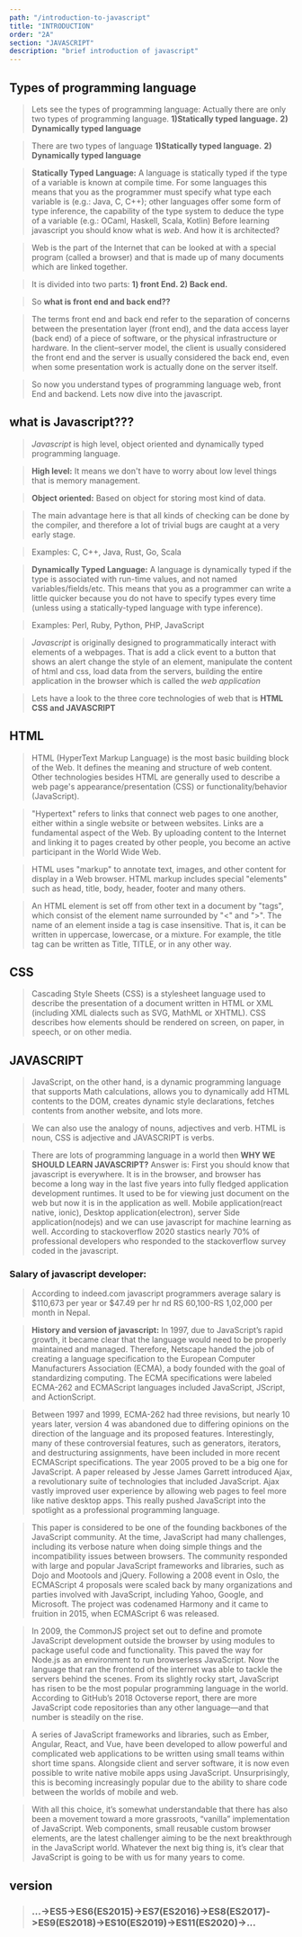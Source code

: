 ```yaml
---
path: "/introduction-to-javascript"
title: "INTRODUCTION"
order: "2A"
section: "JAVASCRIPT"
description: "brief introduction of javascript"
---
```

## Types of programming language
>Lets see the types of programming language: Actually there are only two types of programming language. **1)Statically typed language.** **2) Dynamically typed language**

>There are two types of language **1)Statically typed language.** **2) Dynamically typed language**

>**Statically Typed Language:** A language is statically typed if the type of a variable is known at compile time. For some languages this means that you as the programmer must specify what type each variable is (e.g.: Java, C, C++); other languages offer some form of type inference, the capability of the type system to deduce the type of a variable (e.g.: OCaml, Haskell, Scala, Kotlin)
Before learning javascript you should know what is *web*. And how it is architected?


>Web is the part of the Internet that can be looked at with a special program (called a browser) and that is made up of many documents which are linked together.

>It is divided into two parts: **1) front End.  2) Back end.**

>So **what is front end and back end??**

>The terms front end and back end refer to the separation of concerns between the presentation layer (front end), and the data access layer (back end) of a piece of software, or the physical infrastructure or hardware. In the client–server model, the client is usually considered the front end and the server is usually considered the back end, even when some presentation work is actually done on the server itself.



>So now you understand types of programming language web, front End and backend. Lets now dive into the javascript. 

  ## **what is Javascript???**

>*Javascript* is high level, object oriented and dynamically typed programming language.

>**High level:** It means we don't have to worry about low level things that is memory management.

>**Object oriented:** Based on object for storing most kind of data.



>The main advantage here is that all kinds of checking can be done by the compiler, and therefore a lot of trivial bugs are caught at a very early stage.

> Examples: C, C++, Java, Rust, Go, Scala

> **Dynamically Typed Language:** A language is dynamically typed if the type is associated with run-time values, and not named variables/fields/etc. This means that you as a programmer can write a little quicker because you do not have to specify types every time (unless using a statically-typed language with type inference).

>Examples: Perl, Ruby, Python, PHP, JavaScript

>*Javascript* is originally designed to programmatically interact with elements of a webpages.
>That is add a click event to a button that shows an alert change the style of an element, manipulate the content of html and css, load data from the servers, building the entire application in the browser which is called the *web application*

>Lets have a look to the three core technologies of web that is **HTML CSS and JAVASCRIPT**

## **HTML** 

>HTML (HyperText Markup Language) is the most basic building block of the Web. It defines the meaning and structure of web content. Other technologies besides HTML are generally used to describe a web page's appearance/presentation (CSS) or functionality/behavior (JavaScript).

>"Hypertext" refers to links that connect web pages to one another, either within a single website or between websites. Links are a fundamental aspect of the Web. By uploading content to the Internet and linking it to pages created by other people, you become an active participant in the World Wide Web.

>HTML uses "markup" to annotate text, images, and other content for display in a Web browser. HTML markup includes special "elements" such as head, title, body, header, footer and many others.

>An HTML element is set off from other text in a document by "tags", which consist of the element name surrounded by "<" and ">".  The name of an element inside a tag is case insensitive. That is, it can be written in uppercase, lowercase, or a mixture. For example, the title tag can be written as Title, TITLE, or in any other way.

## **CSS**
>Cascading Style Sheets (CSS) is a stylesheet language used to describe the presentation of a document written in HTML or XML (including XML dialects such as SVG, MathML or XHTML). CSS describes how elements should be rendered on screen, on paper, in speech, or on other media.

## **JAVASCRIPT** 
>JavaScript, on the other hand, is a dynamic programming language that supports Math calculations, allows you to dynamically add HTML contents to the DOM, creates dynamic style declarations, fetches contents from another website, and lots more.

>We can also use the analogy of nouns, adjectives and verb. HTML is noun, CSS is adjective and JAVASCRIPT is verbs.

>There are lots of programming language in a world then  **WHY WE SHOULD LEARN JAVASCRIPT?**
 Answer is: First you should know that javascript is everywhere. It is in the browser, and browser has become a long way in the last five years into fully fledged application development runtimes. It used to be for viewing just document on the web but now it is in the application as well. Mobile application(react native, ionic), Desktop application(electron), server Side application(nodejs) and we can use javascript for machine learning as well. According to stackoverflow 2020 stastics nearly 70% of professional developers who responded to the stackoverflow survey coded in the javascript.

### **Salary of javascript developer:** 
>According to indeed.com javascript programmers average salary is $110,673 per year or $47.49 per hr nd RS 60,100-RS 1,02,000 per month in Nepal. 

>**History and version of javascript:**
  In 1997, due to JavaScript’s rapid growth, it became clear that the language would need to be properly maintained and managed. Therefore, Netscape handed the job of creating a language specification to the European Computer Manufacturers Association (ECMA), a body founded with the goal of standardizing computing. The ECMA specifications were labeled ECMA-262 and ECMAScript languages included JavaScript, JScript, and ActionScript.

>Between 1997 and 1999, ECMA-262 had three revisions, but nearly 10 years later, version 4 was abandoned due to differing opinions on the direction of the language and its proposed features. Interestingly, many of these controversial features, such as generators, iterators, and destructuring assignments, have been included in more recent ECMAScript specifications. The year 2005 proved to be a big one for JavaScript. A paper released by Jesse James Garrett introduced Ajax, a revolutionary suite of technologies that included JavaScript. Ajax vastly improved user experience by allowing web pages to feel more like native desktop apps. This really pushed JavaScript into the spotlight as a professional programming language.

>This paper is considered to be one of the founding backbones of the JavaScript community. At the time, JavaScript had many challenges, including its verbose nature when doing simple things and the incompatibility issues between browsers. The community responded with large and popular JavaScript frameworks and libraries, such as Dojo and Mootools and jQuery.
>Following a 2008 event in Oslo, the ECMAScript 4 proposals were scaled back by many organizations and parties involved with JavaScript, including Yahoo, Google, and Microsoft. The project was codenamed Harmony and it came to fruition in 2015, when ECMAScript 6 was released.

>In 2009, the CommonJS project set out to define and promote JavaScript development outside the browser by using modules to package useful code and functionality. This paved the way for Node.js as an environment to run browserless JavaScript. Now the language that ran the frontend of the internet was able to tackle the servers behind the scenes.
>From its slightly rocky start, JavaScript has risen to be the most popular programming language in the world. According to GitHub’s 2018 Octoverse report, there are more JavaScript code repositories than any other language—and that number is steadily on the rise.

>A series of JavaScript frameworks and libraries, such as Ember, Angular, React, and Vue, have been developed to allow powerful and complicated web applications to be written using small teams within short time spans. Alongside client and server software, it is now even possible to write native mobile apps using JavaScript. Unsurprisingly, this is becoming increasingly popular due to the ability to share code between the worlds of mobile and web.

>With all this choice, it’s somewhat understandable that there has also been a movement toward a more grassroots, “vanilla” implementation of JavaScript. Web components, small reusable custom browser elements, are the latest challenger aiming to be the next breakthrough in the JavaScript world. Whatever the next big thing is, it’s clear that JavaScript is going to be with us for many years to come.
## version
>### ...->ES5->ES6(ES2015)->ES7(ES2016)->ES8(ES2017)->ES9(ES2018)->ES10(ES2019)->ES11(ES2020)->...


